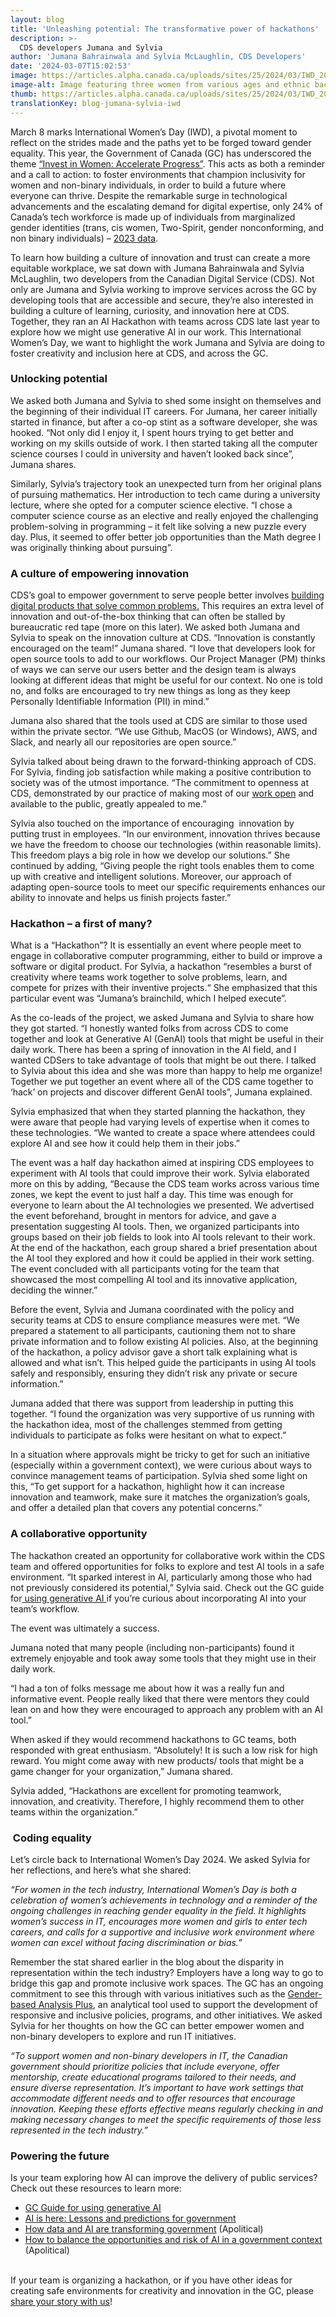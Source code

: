 ```yaml
---
layout: blog
title: 'Unleashing potential: The transformative power of hackathons'
description: >-
  CDS developers Jumana and Sylvia
author: 'Jumana Bahrainwala and Sylvia McLaughlin, CDS Developers'
date: '2024-03-07T15:02:53'
image: https://articles.alpha.canada.ca/uploads/sites/25/2024/03/IWD_2024_LinkdIn_EN.jpg
image-alt: Image featuring three women from various ages and ethnic backgrounds on a lavender coloured, cloud like background. The Canada wordmark is in the bottom left corner.
thumb: https://articles.alpha.canada.ca/uploads/sites/25/2024/03/IWD_2024_LinkdIn_EN.jpg
translationKey: blog-jumana-sylvia-iwd
---
```


<p>March 8 marks International Women’s Day (IWD), a pivotal moment to reflect on the strides made and the paths yet to be forged toward gender equality. This year, the Government of Canada (GC) has underscored the theme <a href="https://women-gender-equality.canada.ca/en/commemorations-celebrations/international-womens-day/2024-theme.html" target="_blank" rel="noreferrer noopener">“Invest in Women: Accelerate Progress”</a>. This acts as both a reminder and a call to action: to foster environments that champion inclusivity for women and non-binary individuals, in order to build a future where everyone can thrive. Despite the remarkable surge in technological advancements and the escalating demand for digital expertise, only 24% of Canada’s tech workforce is made up of individuals from marginalized gender identities (trans, cis women, Two-Spirit, gender nonconforming, and non binary individuals) &#8211; <a href="https://ictc-ctic.ca/reports/gender-equity-in-canadas-tech-ecosystem" target="_blank" rel="noreferrer noopener">2023 data</a>.</p>



<p>To learn how building a culture of innovation and trust can create a more equitable workplace, we sat down with Jumana Bahrainwala and Sylvia McLaughlin, two developers from the Canadian Digital Service (CDS). Not only are Jumana and Sylvia working to improve services across the GC by developing tools that are accessible and secure, they’re also interested in building a culture of learning, curiosity, and innovation here at CDS. Together, they ran an AI Hackathon with teams across CDS late last year to explore how we might use generative AI in our work. This International Women’s Day, we want to highlight the work Jumana and Sylvia are doing to foster creativity and inclusion here at CDS, and across the GC.&nbsp;</p>



<h3 class="wp-block-heading" id="h-unlocking-potential"><strong>Unlocking potential</strong></h3>



<p>We asked both Jumana and Sylvia to shed some insight on themselves and the beginning of their individual IT careers. For Jumana, her career initially started in finance, but after a co-op stint as a software developer, she was hooked. “Not only did I enjoy it, I spent hours trying to get better and working on my skills outside of work. I then started taking all the computer science courses I could in university and haven’t looked back since”, Jumana shares.</p>



<p>Similarly, Sylvia&#8217;s trajectory took an unexpected turn from her original plans of pursuing mathematics. Her introduction to tech came during a university lecture, where she opted for a computer science elective. “I chose a computer science course as an elective and really enjoyed the challenging problem-solving in programming &#8211; it felt like solving a new puzzle every day. Plus, it seemed to offer better job opportunities than the Math degree I was originally thinking about pursuing”.</p>



<h3 class="wp-block-heading" id="h-a-culture-of-empowering-innovation"><strong>A culture of empowering innovation</strong></h3>



<p>CDS’s goal to empower government to serve people better involves <a href="https://digital.canada.ca/" target="_blank" rel="noreferrer noopener">building digital products that solve common problems.</a> This requires an extra level of innovation and out-of-the-box thinking that can often be stalled by bureaucratic red tape (more on this later). We asked both Jumana and Sylvia to speak on the innovation culture at CDS. “Innovation is constantly encouraged on the team!” Jumana shared. “I love that developers look for open source tools to add to our workflows. Our Project Manager (PM) thinks of ways we can serve our users better and the design team is always looking at different ideas that might be useful for our context. No one is told no, and folks are encouraged to try new things as long as they keep Personally Identifiable Information (PII) in mind.” </p>



<p>Jumana also shared that the tools used at CDS are similar to those used within the private sector. “We use Github, MacOS (or Windows), AWS, and Slack, and nearly all our repositories are open source.”</p>



<p>Sylvia talked about being drawn to the forward-thinking approach of CDS. For Sylvia, finding job satisfaction while making a positive contribution to society was of the utmost importance. “The commitment to openness at CDS, demonstrated by our practice of making most of our <a href="https://github.com/cds-snc" target="_blank" rel="noreferrer noopener">work open</a> and available to the public, greatly appealed to me.”</p>



<p>Sylvia also touched on the importance of encouraging&nbsp; innovation by putting trust in employees. “In our environment, innovation thrives because we have the freedom to choose our technologies (within reasonable limits). This freedom plays a big role in how we develop our solutions.” She continued by adding, “Giving people the right tools enables them to come up with creative and intelligent solutions. Moreover, our approach of adapting open-source tools to meet our specific requirements enhances our ability to innovate and helps us finish projects faster.”</p>



<h3 class="wp-block-heading"><strong>Hackathon &#8211; a first of many?</strong></h3>



<p>What is a “Hackathon”? It is essentially an event where people meet to engage in collaborative computer programming, either to build or improve a software or digital product. For Sylvia, a hackathon “resembles a burst of creativity where teams work together to solve problems, learn, and compete for prizes with their inventive projects.“ She emphasized that this particular event was “Jumana&#8217;s brainchild, which I helped execute”. </p>



<p>As the co-leads of the project, we asked Jumana and Sylvia to share how they got started. “I honestly wanted folks from across CDS to come together and look at Generative AI (GenAI) tools that might be useful in their daily work. There has been a spring of innovation in the AI field, and I wanted CDSers to take advantage of tools that might be out there. I talked to Sylvia about this idea and she was more than happy to help me organize! Together we put together an event where all of the CDS came together to ‘hack’ on projects and discover different GenAI tools”, Jumana explained.</p>



<p>Sylvia emphasized that when they started planning the hackathon, they were aware that people had varying levels of expertise when it comes to these technologies. “We wanted to create a space where attendees could explore AI and see how it could help them in their jobs.”</p>



<p>The event was a half day hackathon aimed at inspiring CDS employees to experiment with AI tools that could improve their work. Sylvia elaborated more on this by adding, “Because the CDS team works across various time zones, we kept the event to just half a day. This time was enough for everyone to learn about the AI technologies we presented. We advertised the event beforehand, brought in mentors for advice, and gave a presentation suggesting AI tools. Then, we organized participants into groups based on their job fields to look into AI tools relevant to their work. At the end of the hackathon, each group shared a brief presentation about the AI tool they explored and how it could be applied in their work setting. The event concluded with all participants voting for the team that showcased the most compelling AI tool and its innovative application, deciding the winner.”</p>



<p>Before the event, Sylvia and Jumana coordinated with the policy and security teams at CDS to ensure compliance measures were met. “We prepared a statement to all participants, cautioning them not to share private information and to follow existing AI policies. Also, at the beginning of the hackathon, a policy advisor gave a short talk explaining what is allowed and what isn&#8217;t. This helped guide the participants in using AI tools safely and responsibly, ensuring they didn&#8217;t risk any private or secure information.”</p>



<p>Jumana added that there was support from leadership in putting this together. “I found the organization was very supportive of us running with the hackathon idea, most of the challenges stemmed from getting individuals to participate as folks were hesitant on what to expect.”</p>



<p>In a situation where approvals might be tricky to get for such an initiative (especially within a government context), we were curious about ways to convince management teams of participation. Sylvia shed some light on this, “To get support for a hackathon, highlight how it can increase innovation and teamwork, make sure it matches the organization&#8217;s goals, and offer a detailed plan that covers any potential concerns.”</p>



<h3 class="wp-block-heading"><strong>A collaborative opportunity</strong></h3>



<p>The hackathon created an opportunity for collaborative work within the CDS team and offered opportunities for folks to explore and test AI tools in a safe environment. “It sparked interest in AI, particularly among those who had not previously considered its potential,” Sylvia said. Check out the GC guide for<a href="https://www.canada.ca/en/government/system/digital-government/digital-government-innovations/responsible-use-ai/guide-use-generative-ai.html" target="_blank" rel="noreferrer noopener"> using generative AI </a>if you’re curious about incorporating AI into your team&#8217;s workflow.</p>



<p>The event was ultimately a success.&nbsp;</p>



<p>Jumana noted that many people (including non-participants) found it extremely enjoyable and took away some tools that they might use in their daily work.</p>



<p>“I had a ton of folks message me about how it was a really fun and informative event. People really liked that there were mentors they could lean on and how they were encouraged to approach any problem with an AI tool.”</p>



<p>When asked if they would recommend hackathons to GC teams, both responded with great enthusiasm. “Absolutely! It is such a low risk for high reward. You might come away with new products/ tools that might be a game changer for your organization,” Jumana shared.</p>



<p>Sylvia added, “Hackathons are excellent for promoting teamwork, innovation, and creativity. Therefore, I highly recommend them to other teams within the organization.”</p>



<h3 class="wp-block-heading"><strong>&nbsp;Coding equality&nbsp;</strong></h3>



<p>Let&#8217;s circle back to International Women&#8217;s Day 2024. We asked Sylvia for her reflections, and here&#8217;s what she shared:  </p>



<p><em>“For women in the tech industry, International Women&#8217;s Day is both a celebration of women&#8217;s achievements in technology and a reminder of the ongoing challenges in reaching gender equality in the field. It highlights women&#8217;s success in IT, encourages more women and girls to enter tech careers, and calls for a supportive and inclusive work environment where women can excel without facing discrimination or bias.”</em></p>



<p>Remember the stat shared earlier in the blog about the disparity in representation within the tech industry? Employers have a long way to go to bridge this gap and promote inclusive work spaces. The GC has an ongoing commitment to see this through with various initiatives such as the <a href="https://women-gender-equality.canada.ca/en/gender-based-analysis-plus/what-gender-based-analysis-plus.html" target="_blank" rel="noreferrer noopener">Gender-based Analysis Plus</a>, an analytical tool used to support the development of responsive and inclusive policies, programs, and other initiatives. We asked Sylvia for her thoughts on how the GC can better empower women and non-binary developers to explore and run IT initiatives.&nbsp;</p>



<p><em>“To support women and non-binary developers in IT, the Canadian government should prioritize policies that include everyone, offer mentorship, create educational programs tailored to their needs, and ensure diverse representation. It&#8217;s important to have work settings that accommodate different needs and to offer resources that encourage innovation. Keeping these efforts effective means regularly checking in and making necessary changes to meet the specific requirements of those less represented in the tech industry.”</em></p>



<h3 class="wp-block-heading"><strong>Powering the future</strong></h3>



<p>Is your team exploring how AI can improve the delivery of public services? Check out these resources to learn more:</p>



<ul>
<li><a href="https://www.canada.ca/en/government/system/digital-government/digital-government-innovations/responsible-use-ai/guide-use-generative-ai.html" target="_blank" rel="noreferrer noopener">GC Guide for using generative AI</a></li>



<li><a href="https://www.csps-efpc.gc.ca/video/artificial-intelligence-here-series/ai-lessons-predictions-eng.aspx" target="_blank" rel="noreferrer noopener">AI is here: Lessons and predictions for government</a> </li>



<li><a href="https://apolitical.co/solution-articles/en/how-data-and-artificial-intelligence-are-transforming-our-governments" target="_blank" rel="noreferrer noopener">How data and AI are transforming government</a> (Apolitical)</li>



<li><a href="https://apolitical.co/solution-articles/en/how-to-balance-the-opportunities-and-risks-of-generative-ai" target="_blank" rel="noreferrer noopener">How to balance the opportunities and risk of AI in a government context</a> (Apolitical)</li>
</ul>



<p><br>If your team is organizing a hackathon, or if you have other ideas for creating safe environments for creativity and innovation in the GC, please <a href="http://cds-snc@servicecanada.gc.ca" target="_blank" rel="noreferrer noopener">share your story with us</a>!&nbsp;</p>

